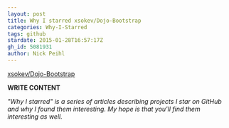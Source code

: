 ```yaml
---
layout: post
title: Why I starred xsokev/Dojo-Bootstrap
categories: Why-I-Starred
tags: github
stardate: 2015-01-28T16:57:17Z
gh_id: 5081931
author: Nick Peihl
---
```


[xsokev/Dojo-Bootstrap](https://github.com/xsokev/Dojo-Bootstrap)

**WRITE CONTENT**

*"Why I starred" is a series of articles describing projects I star on GitHub and why I found them interesting. My hope is that you'll find them interesting as well.*

